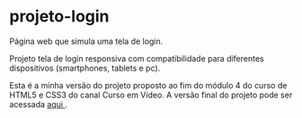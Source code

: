 # projeto-login
 Página web que simula uma tela de login.

 Projeto tela de login responsiva com compatibilidade para diferentes dispositivos (smartphones, tablets e pc).

 Esta é a minha versão do projeto proposto ao fim do módulo 4 do curso de HTML5 e CSS3 do canal Curso em Vídeo. A versão final do projeto pode ser acessada <a href="https://luizfernandolpp.github.io/projeto-login/"> aqui </a>.
